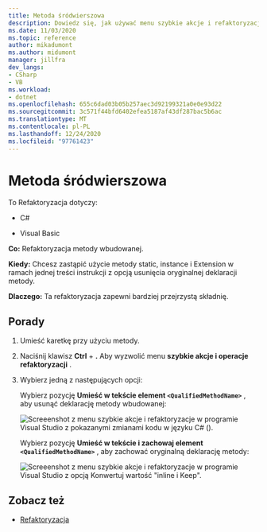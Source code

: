 ```yaml
---
title: Metoda śródwierszowa
description: Dowiedz się, jak używać menu szybkie akcje i refaktoryzacje w programie Visual Studio do refaktoryzacji deklaracji metody wbudowanej i zapewnienia wyraźniejszej składni.
ms.date: 11/03/2020
ms.topic: reference
author: mikadumont
ms.author: midumont
manager: jillfra
dev_langs:
- CSharp
- VB
ms.workload:
- dotnet
ms.openlocfilehash: 655c6dad03b05b257aec3d92199321a0e0e93d22
ms.sourcegitcommit: 3c571f44bfd6402efea5187af43df287bac5b6ac
ms.translationtype: MT
ms.contentlocale: pl-PL
ms.lasthandoff: 12/24/2020
ms.locfileid: "97761423"
---
```

# <a name="inline-method"></a>Metoda śródwierszowa

To Refaktoryzacja dotyczy:

- C#

- Visual Basic

**Co:** Refaktoryzacja metody wbudowanej. 

**Kiedy:** Chcesz zastąpić użycie metody static, instance i Extension w ramach jednej treści instrukcji z opcją usunięcia oryginalnej deklaracji metody.

**Dlaczego:**  Ta refaktoryzacja zapewni bardziej przejrzystą składnię.

## <a name="how-to"></a>Porady

1. Umieść karetkę przy użyciu metody.

2. Naciśnij klawisz **Ctrl** + **.** Aby wyzwolić menu **szybkie akcje i operacje refaktoryzacji** .

3. Wybierz jedną z następujących opcji: 
    
   Wybierz pozycję **Umieść w tekście element `<QualifiedMethodName>`** , aby usunąć deklarację metody wbudowanej: 

    ![Screeenshot z menu szybkie akcje i refaktoryzacje w programie Visual Studio z pokazanymi zmianami kodu w języku C# ().](media/inline-method-remove-declaration.png)

   Wybierz pozycję **Umieść w tekście i zachowaj element `<QualifiedMethodName>`** , aby zachować oryginalną deklarację metody: 

    ![Screeenshot z menu szybkie akcje i refaktoryzacje w programie Visual Studio z opcją Konwertuj wartość "inline i Keep".](media/inline-method-preserve-declaration.png)

## <a name="see-also"></a>Zobacz też

- [Refaktoryzacja](../refactoring-in-visual-studio.md)
